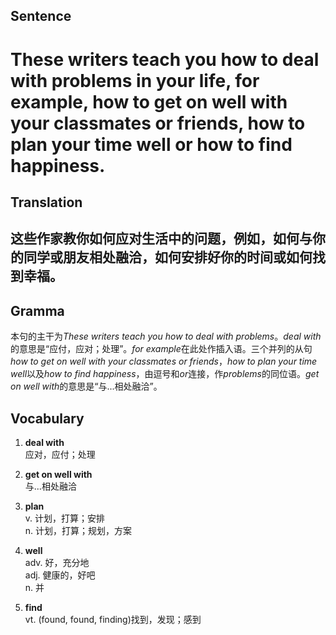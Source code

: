 ## Sentence

<h1>These writers teach you how to deal with problems in your life, for example, how to get on well with your classmates or friends, how to plan your time well or how to find happiness.</h1>

## Translation

<h2>这些作家教你如何应对生活中的问题，例如，如何与你的同学或朋友相处融洽，如何安排好你的时间或如何找到幸福。</h2>     

## Gramma     

本句的主干为*These writers teach you how to deal with problems*。*deal with*的意思是“应付，应对；处理”。*for example*在此处作插入语。三个并列的从句*how to get on well with your classmates or friends*，*how to plan your time well*以及*how to find happiness*，由逗号和*or*连接，作*problems*的同位语。*get on well with*的意思是“与...相处融洽”。      


## Vocabulary   

1. **deal with**        
应对，应付；处理          

2. **get on well with**         
与...相处融洽        

3. **plan**         
v. 计划，打算；安排        
n. 计划，打算；规划，方案         

4. **well**        
adv. 好，充分地         
adj. 健康的，好吧        
n. 并       

5. **find**         
vt. (found, found, finding)找到，发现；感到         
